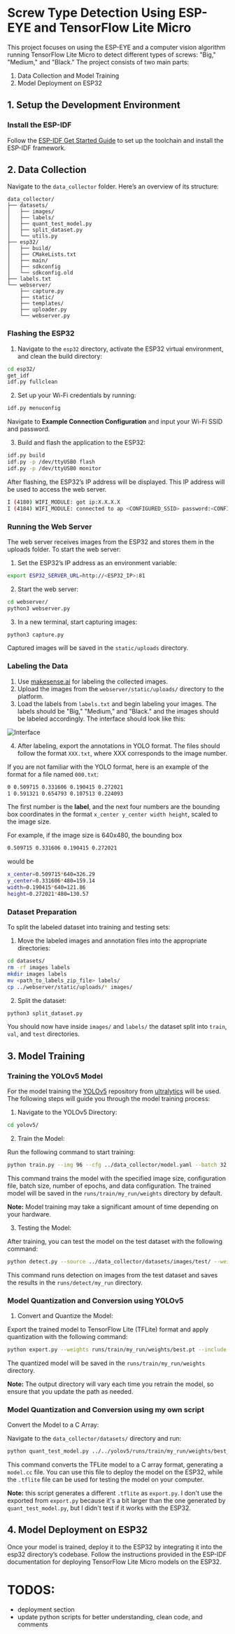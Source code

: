 # Screw Type Detection Using ESP-EYE and TensorFlow Lite Micro

This project focuses on using the ESP-EYE and a computer vision algorithm running TensorFlow Lite Micro to detect different types of screws: "Big," "Medium," and "Black." The project consists of two main parts:

1. Data Collection and Model Training
2. Model Deployment on ESP32

## 1. Setup the Development Environment
### Install the ESP-IDF

Follow the [ESP-IDF Get Started Guide](https://docs.espressif.com/projects/esp-idf/en/latest/esp32/get-started/linux-macos-setup.html) to set up the toolchain and install the ESP-IDF framework.

## 2. Data Collection 
Navigate to the `data_collector` folder. Here’s an overview of its structure:

```shell
data_collector/
├── datasets/
│   ├── images/
│   ├── labels/
│   ├── quant_test_model.py
│   ├── split_dataset.py
│   └── utils.py
├── esp32/
│   ├── build/
│   ├── CMakeLists.txt
│   ├── main/
│   ├── sdkconfig
│   └── sdkconfig.old
├── labels.txt
└── webserver/
    ├── capture.py
    ├── static/
    ├── templates/
    ├── uploader.py
    └── webserver.py
```

### Flashing the ESP32

1. Navigate to the `esp32` directory, activate the ESP32 virtual environment, and clean the build directory:

```bash
cd esp32/
get_idf
idf.py fullclean
```

2. Set up your Wi-Fi credentials by running:

```bash
idf.py menuconfig
```

Navigate to **Example Connection Configuration** and input your Wi-Fi SSID and password.

3. Build and flash the application to the ESP32:

```bash
idf.py build
idf.py -p /dev/ttyUSB0 flash
idf.py -p /dev/ttyUSB0 monitor
```

After flashing, the ESP32’s IP address will be displayed. This IP address will be used to access the web server.

```bash
I (4180) WIFI_MODULE: got ip:X.X.X.X
I (4184) WIFI_MODULE: connected to ap <CONFIGURED_SSID> password:<CONFIGURED_PASSWORD>
```

### Running the Web Server

The web server receives images from the ESP32 and stores them in the uploads folder. To start the web server:

1. Set the ESP32’s IP address as an environment variable:

```bash
export ESP32_SERVER_URL=http://<ESP32_IP>:81
```

2. Start the web server:

```bash
cd webserver/
python3 webserver.py
```

3. In a new terminal, start capturing images:

```bash
python3 capture.py
```

Captured images will be saved in the `static/uploads` directory.

### Labeling the Data

1. Use [makesense.ai](https://www.makesense.ai/) for labeling the collected images.
2. Upload the images from the `webserver/static/uploads/` directory to the platform.
3. Load the labels from `labels.txt` and begin labeling your images.
The labels should be "Big," "Medium," and "Black." and the images should be labeled accordingly. The interface should look like this:

![Interface](readme_extras/labeling_makesense.png)

4. After labeling, export the annotations in YOLO format. The files should follow the format `XXX.txt`, where XXX corresponds to the image number.

If you are not familiar with the YOLO format, here is an example of the format for a file named `000.txt`:

```bash
0 0.509715 0.331606 0.190415 0.272021
1 0.591321 0.654793 0.107513 0.224093
```

The first number is the **label**, and the next four numbers are the bounding box coordinates in the format `x_center y_center width height`, scaled to the image size. 

For example, if the image size is 640x480, the bounding box 

```bash
0.509715 0.331606 0.190415 0.272021
```

 would be 
```bash
x_center=0.509715*640=326.29 
y_center=0.331606*480=159.14 
width=0.190415*640=121.86 
height=0.272021*480=130.57
```

### Dataset Preparation

To split the labeled dataset into training and testing sets:

1. Move the labeled images and annotation files into the appropriate directories:

```bash
cd datasets/
rm -rf images labels
mkdir images labels
mv <path_to_labels_zip_file> labels/
cp ../webserver/static/uploads/* images/
```

2. Split the dataset:

```bash
python3 split_dataset.py
```

You should now have inside `images/` and `labels/` the dataset split into `train`, `val`, and `test` directories.

## 3. Model Training
### Training the YOLOv5 Model
For the model training the [YOLOv5](https://github.com/ultralytics/yolov5) repository from [ultralytics](https://ultralytics.com) will be used. The following steps will guide you through the model training process:

1. Navigate to the YOLOv5 Directory:

```bash
cd yolov5/
```

2. Train the Model:

Run the following command to start training:

```bash
python train.py --img 96 --cfg ../data_collector/model.yaml --batch 32 --epochs 300 --data ../data_collector/model_data.yaml --name my_run
```

This command trains the model with the specified image size, configuration file, batch size, number of epochs, and data configuration. The trained model will be saved in the `runs/train/my_run/weights` directory by default.

**Note:** Model training may take a significant amount of time depending on your hardware.

3. Testing the Model:

After training, you can test the model on the test dataset with the following command:

```bash
python detect.py --source ../data_collector/datasets/images/test/ --weights runs/train/my_run/weights/best.pt --img 96 --name my_run --data ../data_collector/model_data.yaml
```

This command runs detection on images from the test dataset and saves the results in the `runs/detect/my_run` directory.

### Model Quantization and Conversion using YOLOv5

1. Convert and Quantize the Model:

Export the trained model to TensorFlow Lite (TFLite) format and apply quantization with the following command:

```bash
python export.py --weights runs/train/my_run/weights/best.pt --include saved_model tflite --img 96 --data ../data_collector/model_data.yaml
```

The quantized model will be saved in the `runs/train/my_run/weights` directory.

**Note:** The output directory will vary each time you retrain the model, so ensure that you update the path as needed.

### Model Quantization and Conversion using my own script

Convert the Model to a C Array:

Navigate to the `data_collector/datasets/` directory and run:

```bash
python quant_test_model.py ../../yolov5/runs/train/my_run/weights/best_saved_model/ images/test/<image_name>.jpg
```

This command converts the TFLite model to a C array format, generating a `model.cc` file. You can use this file to deploy the model on the ESP32, while the `.tflite` file can be used for testing the model on your computer.

**Note:** this script generates a different `.tflite` as `export.py`. I don't use the exported from `export.py` because it's a bit larger than the one generated by `quant_test_model.py`, but I didn't test if it works with the ESP32.

## 4. Model Deployment on ESP32

Once your model is trained, deploy it to the ESP32 by integrating it into the esp32 directory’s codebase. Follow the instructions provided in the ESP-IDF documentation for deploying TensorFlow Lite Micro models on the ESP32.

# TODOS:
- deployment section
- update python scripts for better understanding, clean code, and comments

